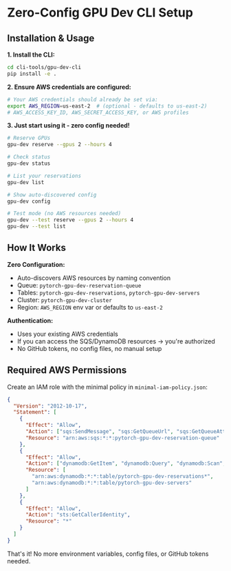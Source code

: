 # Zero-Config GPU Dev CLI Setup

## Installation & Usage

**1. Install the CLI:**
```bash
cd cli-tools/gpu-dev-cli
pip install -e .
```

**2. Ensure AWS credentials are configured:**
```bash
# Your AWS credentials should already be set via:
export AWS_REGION=us-east-2  # (optional - defaults to us-east-2)
# AWS_ACCESS_KEY_ID, AWS_SECRET_ACCESS_KEY, or AWS profiles
```

**3. Just start using it - zero config needed!**
```bash
# Reserve GPUs
gpu-dev reserve --gpus 2 --hours 4

# Check status
gpu-dev status

# List your reservations 
gpu-dev list

# Show auto-discovered config
gpu-dev config

# Test mode (no AWS resources needed)
gpu-dev --test reserve --gpus 2 --hours 4
gpu-dev --test list
```

## How It Works

**Zero Configuration:**
- Auto-discovers AWS resources by naming convention
- Queue: `pytorch-gpu-dev-reservation-queue`
- Tables: `pytorch-gpu-dev-reservations`, `pytorch-gpu-dev-servers`
- Cluster: `pytorch-gpu-dev-cluster`
- Region: `AWS_REGION` env var or defaults to `us-east-2`

**Authentication:**
- Uses your existing AWS credentials 
- If you can access the SQS/DynamoDB resources → you're authorized
- No GitHub tokens, no config files, no manual setup

## Required AWS Permissions

Create an IAM role with the minimal policy in `minimal-iam-policy.json`:

```json
{
  "Version": "2012-10-17", 
  "Statement": [
    {
      "Effect": "Allow",
      "Action": ["sqs:SendMessage", "sqs:GetQueueUrl", "sqs:GetQueueAttributes"],
      "Resource": "arn:aws:sqs:*:*:pytorch-gpu-dev-reservation-queue"
    },
    {
      "Effect": "Allow",
      "Action": ["dynamodb:GetItem", "dynamodb:Query", "dynamodb:Scan", "dynamodb:UpdateItem"],
      "Resource": [
        "arn:aws:dynamodb:*:*:table/pytorch-gpu-dev-reservations*",
        "arn:aws:dynamodb:*:*:table/pytorch-gpu-dev-servers"
      ]
    },
    {
      "Effect": "Allow",
      "Action": "sts:GetCallerIdentity", 
      "Resource": "*"
    }
  ]
}
```

That's it! No more environment variables, config files, or GitHub tokens needed.